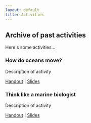 ```yaml
---
layout: default
title: Activities
---
```


## Archive of past activities

Here's some activities...

### How do oceans move?

Description of activity

[Handout](https://github.com/USC-FISH/USC-FISH.github.io/blob/master/activities/Session1_how_do_oceans_move_Su.pdf) | [Slides]()

### Think like a marine biologist

Description of activity

[Handout](https://github.com/USC-FISH/USC-FISH.github.io/blob/master/activities/Session1_how_do_oceans_move_Su.pdf) | [Slides]()
